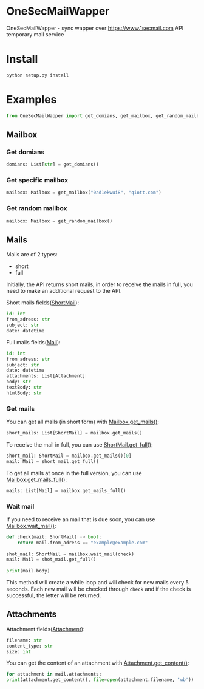 
# OneSecMailWapper  
OneSecMailWapper - sync wapper over https://www.1secmail.com API temporary mail service
# Install
```bash
python setup.py install
```
# Examples
```py  
from OneSecMailWapper import get_domians, get_mailbox, get_random_mailbox, Mailbox, Mail, ShortMail, Attachment  
```  
## Mailbox  
### Get domians  
```python  
domians: List[str] = get_domians()  
```  
### Get specific mailbox  
```python  
mailbox: Mailbox = get_mailbox("0ad1ekwui8", "qiott.com")  
```  
### Get random mailbox  
```python  
mailbox: Mailbox = get_random_mailbox()  
```  
  
## Mails  
Mails are of 2 types:  
- short  
- full  
  
Initially, the API returns short mails, in order to receive the mails in full, you need to make an additional request to the API.  
  
Short mails fields([ShortMail](https://github.com/MrNom4ik/OneSecMailWapper/blob/master/OneSecMailWapper/mailbox.py#L107)):  
```python  
id: int  
from_adress: str  
subject: str  
date: datetime  
```  
Full mails fields([Mail](https://github.com/MrNom4ik/OneSecMailWapper/blob/master/OneSecMailWapper/mailbox.py#L90)):  
```python  
id: int  
from_adress: str  
subject: str  
date: datetime  
attachments: List[Attachment]  
body: str  
textBody: str  
htmlBody: str  
```  
### Get mails  
You can get all mails (in short form) with [Mailbox.get_mails()](https://github.com/MrNom4ik/OneSecMailWapper/blob/master/OneSecMailWapper/mailbox.py#L40):  
```python  
short_mails: List[ShortMail] = mailbox.get_mails()  
```  
  
To receive the mail in full, you can use [ShortMail.get_full()](https://github.com/MrNom4ik/OneSecMailWapper/blob/master/OneSecMailWapper/mailbox.py#L115):  
```python  
short_mail: ShortMail = mailbox.get_mails()[0]  
mail: Mail = short_mail.get_full()  
```  
  
To get all mails at once in the full version, you can use [Mailbox.get_mails_full()](https://github.com/MrNom4ik/OneSecMailWapper/blob/master/OneSecMailWapper/mailbox.py#L51):  
```python  
mails: List[Mail] = mailbox.get_mails_full()  
```  
### Wait mail  
If you need to receive an mail that is due soon, you can use [Mailbox.wait_mail()](https://github.com/MrNom4ik/OneSecMailWapper/blob/master/OneSecMailWapper/mailbox.py#L59):  
```python  
def check(mail: ShortMail) -> bool:  
    return mail.from_adress == "example@example.com"  
  
shot_mail: ShortMail = mailbox.wait_mail(check)  
mail: Mail = shot_mail.get_full()  
  
print(mail.body)  
```  
This method will create a while loop and will check for new mails every 5 seconds. Each new mail will be checked through `check` and if the check is successful, the letter will be returned.  
  
## Attachments  
Attachment fields([Attachment](https://github.com/MrNom4ik/OneSecMailWapper/blob/master/OneSecMailWapper/mailbox.py#L15)):  
```python  
filename: str  
content_type: str  
size: int  
```  
  
You can get the content of an attachment with [Attachment.get_content()](https://github.com/MrNom4ik/OneSecMailWapper/blob/master/OneSecMailWapper/mailbox.py#L22):  
```python  
for attachment in mail.attachments:  
print(attachment.get_content(), file=open(attachment.filename, 'wb'))  
```
